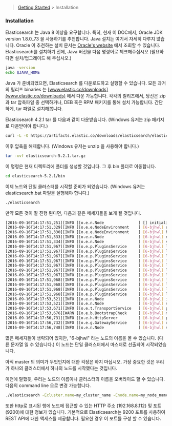 > [Getting Started](https://github.com/sungjunyoung/elasticsearch_doc_ko/tree/master/Getting%20Started) > Installation

### Installation

Elasticsearch 는 Java 8 이상을 요구합니다. 특히, 현재 이 DOC에서, Oracle JDK version 1.8.0_73 을 사용하기를 추천합니다. Java 설치는 여기서 자세히 다루지 않습니다. Oracle 이 추천하는 설치 문서는 [Oracle's website](http://docs.oracle.com/javase/8/docs/technotes/guides/install/install_overview.html) 에서 조회할 수 있습니다. Elasticsearch를 설치하기 전에, Java 버전을 다음 명령어로 체크해주십시오 (필요하다면 설치/업그레이드 해 주십시오.)
```bash
java -version
echo $JAVA_HOME
```
Java 가 준비되었으면, Elasticsearch 를 다운로드하고 실행할 수 있습니다. 모든 과거의 릴리즈 binaries 는 [www.elastic.co/downloads](www.elastic.co/downloads) 에서 다운 가능합니다. 각각의 릴리즈에서, 당신은 zip 과 tar 압축파일 중 선택하거나, DEB 혹은 RPM 패키지를 통해 설치 가능합니다. 간단하게, tar 파일로 설치해봅니다.

Elasticsearch 4.2.1 tar 를 다음과 같이 다운받습니다. (Windows 유저는 zip 패키지로 다운받아야 합니다.)
```bash
curl -L -O https://artifacts.elastic.co/downloads/elasticsearch/elasticsearch-5.2.1.tar.gz
```
이후 압축을 해제합니다. (Windows 유저는 unzip 을 사용해야 합니다.)
```bash
tar -xvf elasticsearch-5.2.1.tar.gz
```
이 명령은 현재 디렉토리에 폴더를 생성할 것입니다. 그 후 bin 폴더로 이동합니다.
```bash
cd elasticsearch-5.2.1/bin
```
이제 노드와 단일 클러스터를 시작할 준비가 되었습니다. (Windows 유저는 elasticsearch.bat 파일을 실행해야 합니다.)
```bash
./elasticsearch
```
만약 모든 것이 잘 진행 된다면, 다음과 같은 메세지들을 보게 될 것입니다.
```bash
[2016-09-16T14:17:51,251][INFO ][o.e.n.Node               ] [] initializing ...
[2016-09-16T14:17:51,329][INFO ][o.e.e.NodeEnvironment    ] [6-bjhwl] using [1] data paths, mounts [[/ (/dev/sda1)]], net usable_space [317.7gb], net total_space [453.6gb], spins? [no], types [ext4]
[2016-09-16T14:17:51,330][INFO ][o.e.e.NodeEnvironment    ] [6-bjhwl] heap size [1.9gb], compressed ordinary object pointers [true]
[2016-09-16T14:17:51,333][INFO ][o.e.n.Node               ] [6-bjhwl] node name [6-bjhwl] derived from node ID; set [node.name] to override
[2016-09-16T14:17:51,334][INFO ][o.e.n.Node               ] [6-bjhwl] version[5.2.1], pid[21261], build[f5daa16/2016-09-16T09:12:24.346Z], OS[Linux/4.4.0-36-generic/amd64], JVM[Oracle Corporation/Java HotSpot(TM) 64-Bit Server VM/1.8.0_60/25.60-b23]
[2016-09-16T14:17:51,967][INFO ][o.e.p.PluginsService     ] [6-bjhwl] loaded module [aggs-matrix-stats]
[2016-09-16T14:17:51,967][INFO ][o.e.p.PluginsService     ] [6-bjhwl] loaded module [ingest-common]
[2016-09-16T14:17:51,967][INFO ][o.e.p.PluginsService     ] [6-bjhwl] loaded module [lang-expression]
[2016-09-16T14:17:51,967][INFO ][o.e.p.PluginsService     ] [6-bjhwl] loaded module [lang-groovy]
[2016-09-16T14:17:51,967][INFO ][o.e.p.PluginsService     ] [6-bjhwl] loaded module [lang-mustache]
[2016-09-16T14:17:51,967][INFO ][o.e.p.PluginsService     ] [6-bjhwl] loaded module [lang-painless]
[2016-09-16T14:17:51,967][INFO ][o.e.p.PluginsService     ] [6-bjhwl] loaded module [percolator]
[2016-09-16T14:17:51,968][INFO ][o.e.p.PluginsService     ] [6-bjhwl] loaded module [reindex]
[2016-09-16T14:17:51,968][INFO ][o.e.p.PluginsService     ] [6-bjhwl] loaded module [transport-netty3]
[2016-09-16T14:17:51,968][INFO ][o.e.p.PluginsService     ] [6-bjhwl] loaded module [transport-netty4]
[2016-09-16T14:17:51,968][INFO ][o.e.p.PluginsService     ] [6-bjhwl] loaded plugin [mapper-murmur3]
[2016-09-16T14:17:53,521][INFO ][o.e.n.Node               ] [6-bjhwl] initialized
[2016-09-16T14:17:53,521][INFO ][o.e.n.Node               ] [6-bjhwl] starting ...
[2016-09-16T14:17:53,671][INFO ][o.e.t.TransportService   ] [6-bjhwl] publish_address {192.168.8.112:9300}, bound_addresses {{192.168.8.112:9300}
[2016-09-16T14:17:53,676][WARN ][o.e.b.BootstrapCheck     ] [6-bjhwl] max virtual memory areas vm.max_map_count [65530] likely too low, increase to at least [262144]
[2016-09-16T14:17:56,731][INFO ][o.e.h.HttpServer         ] [6-bjhwl] publish_address {192.168.8.112:9200}, bound_addresses {[::1]:9200}, {192.168.8.112:9200}
[2016-09-16T14:17:56,732][INFO ][o.e.g.GatewayService     ] [6-bjhwl] recovered [0] indices into cluster_state
[2016-09-16T14:17:56,748][INFO ][o.e.n.Node               ] [6-bjhwl] started
```
많은 메세지들이 생략되어 있지만, "6-bjhwl" 라는 노드의 이름을 볼 수 있습니다. (다른 문자열 일 수 있습니다.) 이 노드는 단일 클러스터에서 마스터로 선출되어 시작되었습니다.

아직 master 의 의미가 무엇인지에 대한 걱정은 하지 마십시오. 가장 중요한 것은 우리가 하나의 클러스터에서 하나의 노드를 시작했다는 것입니다.

이전에 말했듯, 우리는 노드의 이름이나 클러스터의 이름을 오버라이드 할 수 있습니다. 다음의 command line 으로 변경 가능합니다.
```bash
./elasticsearch -Ecluster.name=my_cluster_name -Enode.name=my_node_name

```

또한 http로 표시된 행에 노드에 접근할 수 있는 HTTP 주소 (192.168.8.112) 및 포트 (9200)에 대한 정보가 있습니다. 기본적으로 Elasticsearch는 9200 포트를 사용하여 REST API에 대한 액세스를 제공합니다. 필요한 경우 이 포트를 구성 할 수 있습니다.
